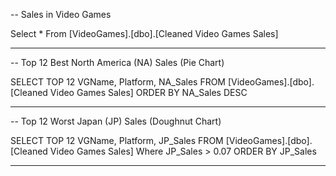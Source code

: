 -- Sales in Video Games

Select * From [VideoGames].[dbo].[Cleaned Video Games Sales]

-----------------------------------------------------------------------------------------------------

-- Top 12 Best North America (NA) Sales (Pie Chart)

SELECT TOP 12 VGName, Platform, NA_Sales
FROM [VideoGames].[dbo].[Cleaned Video Games Sales]
ORDER BY NA_Sales DESC

-------------------------------------------------------------------------------------------------------

-- Top 12 Worst Japan (JP) Sales (Doughnut Chart)

SELECT TOP 12 VGName, Platform, JP_Sales
FROM [VideoGames].[dbo].[Cleaned Video Games Sales]
Where JP_Sales > 0.07
ORDER BY JP_Sales

----------------------------------------------------------------------------------------------------------
